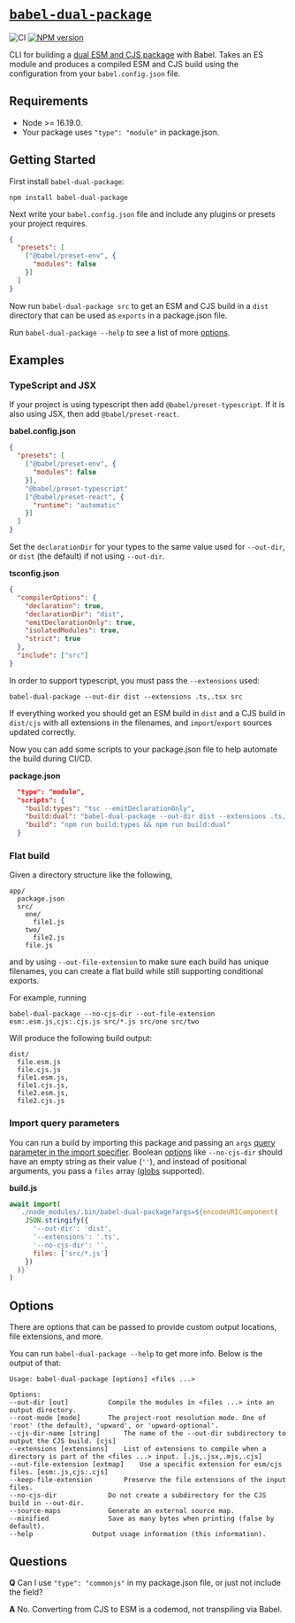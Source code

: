 # [`babel-dual-package`](https://www.npmjs.com/package/babel-dual-package)

![CI](https://github.com/morganney/babel-dual-package/actions/workflows/ci.yml/badge.svg)
[![NPM version](https://img.shields.io/npm/v/babel-dual-package.svg)](https://www.npmjs.com/package/babel-dual-package)

CLI for building a [dual ESM and CJS package](https://nodejs.org/api/packages.html#dual-commonjses-module-packages) with Babel. Takes an ES module and produces a compiled ESM and CJS build using the configuration from your `babel.config.json` file.

## Requirements

* Node >= 16.19.0.
* Your package uses `"type": "module"` in package.json.

## Getting Started

First install `babel-dual-package`:

```
npm install babel-dual-package
```

Next write your `babel.config.json` file and include any plugins or presets your project requires.

```json
{
  "presets": [
    ["@babel/preset-env", {
      "modules": false
    }]
  ]
}
```

Now run `babel-dual-package src` to get an ESM and CJS build in a `dist` directory that can be used as `exports` in a package.json file.

Run `babel-dual-package --help` to see a list of more [options](#options).

## Examples

### TypeScript and JSX

If your project is using typescript then add `@babel/preset-typescript`. If it is also using JSX, then add `@babel/preset-react`.

**babel.config.json**
```json
{
  "presets": [
    ["@babel/preset-env", {
      "modules": false
    }],
    "@babel/preset-typescript"
    ["@babel/preset-react", {
      "runtime": "automatic"
    }]
  ]
}
```

Set the `declarationDir` for your types to the same value used for `--out-dir`, or `dist` (the default) if not using `--out-dir`.

**tsconfig.json**
```json
{
  "compilerOptions": {
    "declaration": true,
    "declarationDir": "dist",
    "emitDeclarationOnly": true,
    "isolatedModules": true,
    "strict": true
  },
  "include": ["src"]
}
```

In order to support typescript, you must pass the `--extensions` used:

```
babel-dual-package --out-dir dist --extensions .ts,.tsx src
```

If everything worked you should get an ESM build in `dist` and a CJS build in `dist/cjs` with all extensions in the filenames, and `import`/`export` sources updated correctly.

Now you can add some scripts to your package.json file to help automate the build during CI/CD.

**package.json**
```json
  "type": "module",
  "scripts": {
    "build:types": "tsc --emitDeclarationOnly",
    "build:dual": "babel-dual-package --out-dir dist --extensions .ts,.tsx src",
    "build": "npm run build:types && npm run build:dual"
  }
```

### Flat build

Given a directory structure like the following,

```
app/
  package.json
  src/
    one/
      file1.js
    two/
      file2.js
    file.js
```

and by using `--out-file-extension` to make sure each build has unique filenames, you can create a flat build while still supporting conditional exports.

For example, running

```
babel-dual-package --no-cjs-dir --out-file-extension esm:.esm.js,cjs:.cjs.js src/*.js src/one src/two
```

Will produce the following build output:

```
dist/
  file.esm.js
  file.cjs.js
  file1.esm.js,
  file1.cjs.js,
  file2.esm.js,
  file2.cjs.js
```

### Import query parameters

You can run a build by importing this package and passing an `args` [query parameter in the import specifier](https://developer.mozilla.org/en-US/docs/Web/JavaScript/Reference/Operators/import.meta#passing_query_parameters). Boolean [options](#options) like `--no-cjs-dir` should have an empty string as their value (`''`), and instead of positional arguments, you pass a `files` array ([globs](https://github.com/isaacs/node-glob) supported).

**build.js**
```js
await import(
  `./node_modules/.bin/babel-dual-package?args=${encodeURIComponent(
    JSON.stringify({
      '--out-dir': 'dist',
      '--extensions': '.ts',
      '--no-cjs-dir': '',
      files: ['src/*.js']
    })
  )}`
)
```

## Options

There are options that can be passed to provide custom output locations, file extensions, and more.

You can run `babel-dual-package --help` to get more info. Below is the output of that:

```
Usage: babel-dual-package [options] <files ...>

Options:
--out-dir [out] 		 Compile the modules in <files ...> into an output directory.
--root-mode [mode] 		 The project-root resolution mode. One of 'root' (the default), 'upward', or 'upward-optional'.
--cjs-dir-name [string] 	 The name of the --out-dir subdirectory to output the CJS build. [cjs]
--extensions [extensions] 	 List of extensions to compile when a directory is part of the <files ...> input. [.js,.jsx,.mjs,.cjs]
--out-file-extension [extmap] 	 Use a specific extension for esm/cjs files. [esm:.js,cjs:.cjs]
--keep-file-extension 		 Preserve the file extensions of the input files.
--no-cjs-dir 			 Do not create a subdirectory for the CJS build in --out-dir.
--source-maps 			 Generate an external source map.
--minified  			 Save as many bytes when printing (false by default).
--help 				 Output usage information (this information).
```

## Questions

**Q** Can I use `"type": "commonjs"` in my package.json file, or just not include the field?

**A** No. Converting from CJS to ESM is a codemod, not transpiling via Babel.
